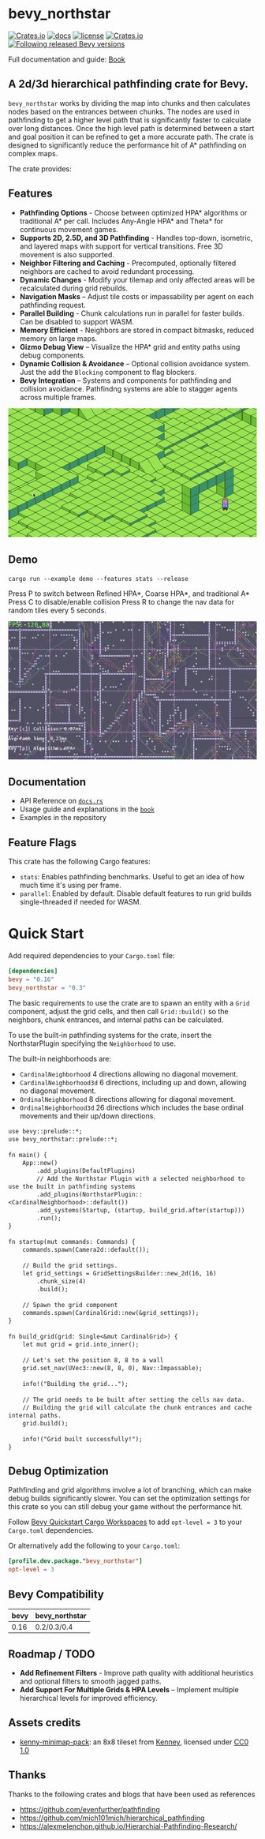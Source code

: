 # bevy_northstar
[![Crates.io](https://img.shields.io/crates/v/bevy_northstar)](https://crates.io/crates/bevy_northstar)
[![docs](https://docs.rs/bevy_northstar/badge.svg)](https://docs.rs/bevy_northstar/)
[![license](https://img.shields.io/badge/license-MIT-blue.svg)](https://github.com/jtothethree/bevy_northstar/blob/main/LICENSE)
[![Crates.io](https://img.shields.io/crates/d/bevy_northstar)](https://crates.io/crates/bevy_northstar)
[![Following released Bevy versions](https://img.shields.io/badge/Bevy%20tracking-released%20version-lightblue)](https://bevyengine.org/learn/quick-start/plugin-development/#main-branch-tracking)

Full documentation and guide: [Book](https://jtothethree.github.io/bevy_northstar/)

## A 2d/3d hierarchical pathfinding crate for Bevy. 

`bevy_northstar` works by dividing the map into chunks and then calculates nodes based on the entrances between chunks. The nodes are used in pathfinding to get a higher level path that is significantly faster to calculate over long distances. Once the high level path is determined between a start and goal position it can be refined to get a more accurate path. The crate is designed to significantly reduce the performance hit of A* pathfinding on complex maps.

The crate provides:

## Features
- **Pathfinding Options** - Choose between optimized HPA* algorithms or traditional A* per call. Includes Any-Angle HPA* and Theta* for continuous movement games.
- **Supports 2D, 2.5D, and 3D Pathfinding** - Handles top-down, isometric, and layered maps with support for vertical transitions. Free 3D movement is also supported.
- **Neighbor Filtering and Caching** - Precomputed, optionally filtered neighbors are cached to avoid redundant processing.
- **Dynamic Changes** - Modify your tilemap and only affected areas will be recalculated during grid rebuilds.
- **Navigation Masks** – Adjust tile costs or impassability per agent on each pathfinding request.
- **Parallel Building** - Chunk calculations run in parallel for faster builds. Can be disabled to support WASM.
- **Memory Efficient** - Neighbors are stored in compact bitmasks, reduced memory on large maps.
- **Gizmo Debug View** – Visualize the HPA* grid and entity paths using debug components.
- **Dynamic Collision & Avoidance** – Optional collision avoidance system. Just the add the `Blocking` component to flag blockers.
- **Bevy Integration** – Systems and components for pathfinding and collision avoidance. Pathfindng systems are able to stagger agents across multiple frames.

![Isometric Example](https://github.com/JtotheThree/bevy_northstar/raw/main/assets/images/isometric_demo.gif)

## Demo
`cargo run --example demo --features stats --release`

Press P to switch between Refined HPA*, Coarse HPA*, and traditional A*
Press C to disable/enable collision
Press R to change the nav data for random tiles every 5 seconds. 

![Demo](https://github.com/JtotheThree/bevy_northstar/raw/main/assets/images/demo.png)


## Documentation

* API Reference on [`docs.rs`](https://docs.rs/bevy_northstar/latest/bevy_northstar/)
* Usage guide and explanations in the [`book`](https://jtothethree.github.io/bevy_northstar/)
* Examples in the repository

## Feature Flags
This crate has the following Cargo features:

- `stats`: Enables pathfinding benchmarks. Useful to get an idea of how much time it's using per frame.
- `parallel`: Enabled by default. Disable default features to run grid builds single-threaded if needed for WASM.

# Quick Start

Add required dependencies to your `Cargo.toml` file:

```toml
[dependencies]
bevy = "0.16"
bevy_northstar = "0.3"
```

The basic requirements to use the crate are to spawn an entity with a `Grid` component, adjust the grid cells, and then call `Grid::build()` so the neighbors, chunk entrances, and internal paths can be calculated. 

To use the built-in pathfinding systems for the crate, insert the NorthstarPlugin specifying the `Neighborhood` to use.

The built-in neighborhoods are:
* `CardinalNeighborhood` 4 directions allowing no diagonal movement.
* `CardinalNeighborhood3d` 6 directions, including up and down, allowing no diagonal movement.
* `OrdinalNeighborhood` 8 directions allowing for diagonal movement.
* `OrdinalNeighborhood3d` 26 directions which includes the base ordinal movements and their up/down directions.

```rust,no_run
use bevy::prelude::*;
use bevy_northstar::prelude::*;

fn main() {
    App::new()
        .add_plugins(DefaultPlugins)
        // Add the Northstar Plugin with a selected neighborhood to use the built in pathfinding systems
        .add_plugins(NorthstarPlugin::<CardinalNeighborhood>::default())
        .add_systems(Startup, (startup, build_grid.after(startup)))
        .run();
}

fn startup(mut commands: Commands) {
    commands.spawn(Camera2d::default());

    // Build the grid settings.
    let grid_settings = GridSettingsBuilder::new_2d(16, 16)
        .chunk_size(4)
        .build();

    // Spawn the grid component
    commands.spawn(CardinalGrid::new(&grid_settings));
}

fn build_grid(grid: Single<&mut CardinalGrid>) {
    let mut grid = grid.into_inner();

    // Let's set the position 8, 8 to a wall
    grid.set_nav(UVec3::new(8, 8, 0), Nav::Impassable);

    info!("Building the grid...");

    // The grid needs to be built after setting the cells nav data.
    // Building the grid will calculate the chunk entrances and cache internal paths.
    grid.build();

    info!("Grid built successfully!");
}
```

## Debug Optimization
Pathfinding and grid algorithms involve a lot of branching, which can make debug builds significantly slower. You can set the optimization settings for this crate so you can still debug your game without the performance hit.

Follow [Bevy Quickstart Cargo Workspaces](https://bevy.org/learn/quick-start/getting-started/setup/#cargo-workspaces) to add `opt-level = 3` to your `Cargo.toml` dependencies.

Or alternatively add the following to your `Cargo.toml`:
```toml
[profile.dev.package."bevy_northstar"]
opt-level = 3
```

## Bevy Compatibility

|bevy|bevy_northstar|
|---|---|
|0.16|0.2/0.3/0.4|


## Roadmap / TODO
- **Add Refinement Filters** - Improve path quality with additional heuristics and optional filters to smooth jagged paths.
- **Add Support For Multiple Grids & HPA Levels** – Implement multiple hierarchical levels for improved efficiency.

## Assets credits
- [kenny-minimap-pack](https://kenney.nl/assets/minimap-pack): an 8x8 tileset from [Kenney](https://kenney.nl/), licensed under [CC0 1.0](https://creativecommons.org/publicdomain/zero/1.0/)


## Thanks
Thanks to the following crates and blogs that have been used as references
* <https://github.com/evenfurther/pathfinding>
* <https://github.com/mich101mich/hierarchical_pathfinding>
* <https://alexmelenchon.github.io/Hierarchial-Pathfinding-Research/>
